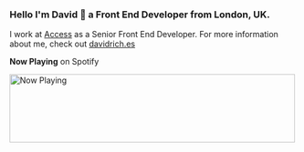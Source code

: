 ### Hello I'm David 👋 a Front End Developer from London, UK.
I work at [Access](https://www.weareaccess.co.uk/) as a Senior Front End Developer. For more information about me, check out [davidrich.es](https://davidrich.es)

<p><strong>Now Playing</strong> on Spotify</p>
<a href="https://now-playing-ochre.vercel.app/now-playing?open">
    <img src="https://now-playing-ochre.vercel.app/now-playing" width="500" height="120" alt="Now Playing">
</a>
